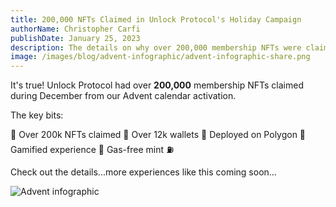 ```yaml
---
title: 200,000 NFTs Claimed in Unlock Protocol's Holiday Campaign
authorName: Christopher Carfi
publishDate: January 25, 2023
description: The details on why over 200,000 membership NFTs were claimed during December from Unlock's Advent calendar activation.
image: /images/blog/advent-infographic/advent-infographic-share.png
---
```


It's true! Unlock Protocol had over **200,000** membership NFTs claimed during December from our Advent calendar activation. 

The key bits:

🚀 Over 200k NFTs claimed
🔶 Over 12k wallets
💜 Deployed on Polygon
🎲 Gamified experience
🚫 Gas-free mint ⛽️

Check out the details...more experiences like this coming soon...

![Advent infographic](/images/blog/advent-infographic/advent-infographic-v2a.png)

